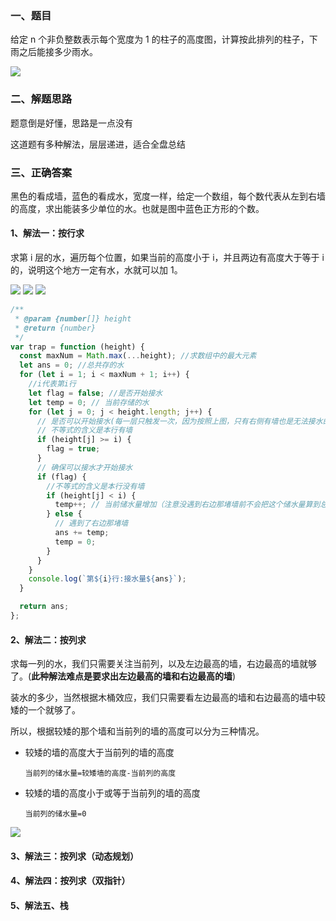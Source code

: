 ### 一、题目

给定 n 个非负整数表示每个宽度为 1 的柱子的高度图，计算按此排列的柱子，下雨之后能接多少雨水。

![ ](/md/接雨水/0.png)

### 二、解题思路

题意倒是好懂，思路是一点没有

这道题有多种解法，层层递进，适合全盘总结

### 三、正确答案

黑色的看成墙，蓝色的看成水，宽度一样，给定一个数组，每个数代表从左到右墙的高度，求出能装多少单位的水。也就是图中蓝色正方形的个数。

#### 1、解法一：按行求

求第 i 层的水，遍历每个位置，如果当前的高度小于 i，并且两边有高度大于等于 i 的，说明这个地方一定有水，水就可以加 1。

![ ](/md/接雨水/1.png) ![ ](/md/接雨水/2.png) ![ ](/md/接雨水/3.png)

```js
/**
 * @param {number[]} height
 * @return {number}
 */
var trap = function (height) {
  const maxNum = Math.max(...height); //求数组中的最大元素
  let ans = 0; //总共存的水
  for (let i = 1; i < maxNum + 1; i++) {
    //i代表第i行
    let flag = false; //是否开始接水
    let temp = 0; // 当前存储的水
    for (let j = 0; j < height.length; j++) {
      // 是否可以开始接水(每一层只触发一次，因为按照上图，只有右侧有墙也是无法接水的，这一步是保证左侧也有墙)
      // 不等式的含义是本行有墙
      if (height[j] >= i) {
        flag = true;
      }
      // 确保可以接水才开始接水
      if (flag) {
        //不等式的含义是本行没有墙
        if (height[j] < i) {
          temp++; // 当前储水量增加（注意没遇到右边那堵墙前不会把这个储水量算到总量中去）
        } else {
          // 遇到了右边那堵墙
          ans += temp;
          temp = 0;
        }
      }
    }
    console.log(`第${i}行:接水量${ans}`);
  }

  return ans;
};
```

#### 2、解法二：按列求

求每一列的水，我们只需要关注当前列，以及左边最高的墙，右边最高的墙就够了。(**此种解法难点是要求出左边最高的墙和右边最高的墙**)

装水的多少，当然根据木桶效应，我们只需要看左边最高的墙和右边最高的墙中较矮的一个就够了。

所以，根据较矮的那个墙和当前列的墙的高度可以分为三种情况。

- 较矮的墙的高度大于当前列的墙的高度

  `当前列的储水量=较矮墙的高度-当前列的高度`

- 较矮的墙的高度小于或等于当前列的墙的高度

  `当前列的储水量=0`

![ ](/md/接雨水/4.png)

#### 3、解法三：按列求（动态规划）

#### 4、解法四：按列求（双指针）

#### 5、解法五、栈
